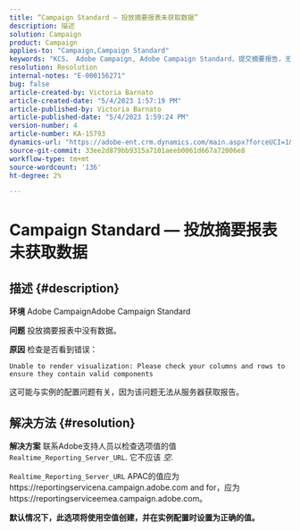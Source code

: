 ```yaml
---
title: “Campaign Standard — 投放摘要报表未获取数据”
description: 描述
solution: Campaign
product: Campaign
applies-to: "Campaign,Campaign Standard"
keywords: "KCS， Adobe Campaign, Adobe Campaign Standard，提交摘要报告，无法获取数据，疑难解答， Realtime_Reporting_Server_URL"
resolution: Resolution
internal-notes: "E-000156271"
bug: false
article-created-by: Victoria Barnato
article-created-date: "5/4/2023 1:57:19 PM"
article-published-by: Victoria Barnato
article-published-date: "5/4/2023 1:59:24 PM"
version-number: 4
article-number: KA-15793
dynamics-url: "https://adobe-ent.crm.dynamics.com/main.aspx?forceUCI=1&pagetype=entityrecord&etn=knowledgearticle&id=999b4e90-83ea-ed11-a7c6-6045bd0065f9"
source-git-commit: 33ee2d879bb9315a7101aeeb0061d667a72006e8
workflow-type: tm+mt
source-wordcount: '136'
ht-degree: 2%

---
```


# Campaign Standard — 投放摘要报表未获取数据

## 描述 {#description}


<b>环境</b>
Adobe CampaignAdobe Campaign Standard

<b>问题</b>
投放摘要报表中没有数据。

<b>原因</b>
检查是否看到错误：


```
Unable to render visualization: Please check your columns and rows to ensure they contain valid components
```


这可能与实例的配置问题有关，因为该问题无法从服务器获取报告。


## 解决方法 {#resolution}


<b>解决方案</b>
联系Adobe支持人员以检查选项值的值 `Realtime_Reporting_Server_URL`. 它不应该 *空*.

`Realtime_Reporting_Server_URL` APAC的值应为https://reportingservicena.campaign.adobe.com and for，应为https://reportingserviceemea.campaign.adobe.com。

<b>默认情况下，此选项将使用空值创建，并在实例配置时设置为正确的值。</b>
